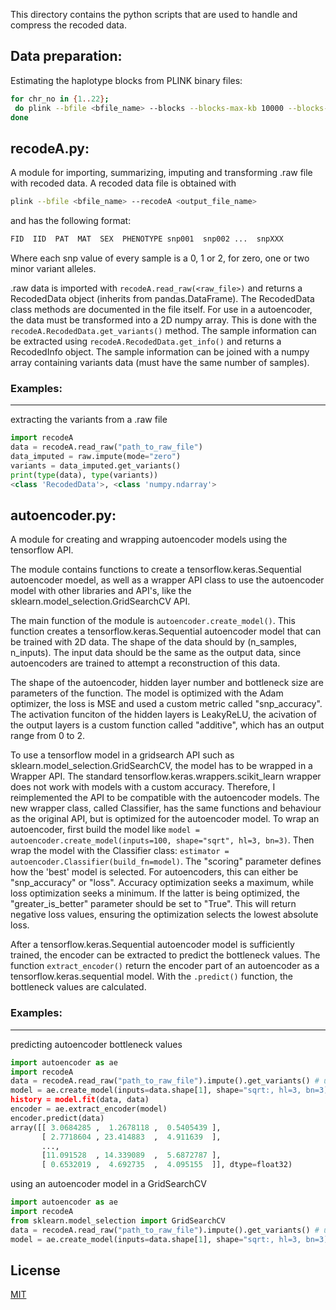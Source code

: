 This directory contains the python scripts that are used to handle and compress the recoded data.

## Data preparation:

Estimating the haplotype blocks from PLINK binary files:
```bash
for chr_no in {1..22};
 do plink --bfile <bfile_name> --blocks --blocks-max-kb 10000 --blocks-min-maf 0.01 --blocks-recomb-highci 0.7 --blocks-strong-highci 0.85 --blocks-strong-lowci 0.5001 --chr ${chr_no} --out <output_file_name> ;
done
```

## recodeA.py:

A module for importing, summarizing, imputing and transforming .raw file with recoded data. A recoded data file is obtained with
```bash
plink --bfile <bfile_name> --recodeA <output_file_name>
```

and has the following format:
```bash
FID  IID  PAT  MAT  SEX  PHENOTYPE snp001  snp002 ...  snpXXX
```
Where each snp value of every sample is a 0, 1 or 2, for zero,
one or two minor variant alleles.

.raw data is imported with `recodeA.read_raw(<raw_file>)` and returns a RecodedData object (inherits from pandas.DataFrame). The RecodedData class methods are documented in the file itself. For use in a autoencoder, the data must be transformed into a 2D numpy array. This is done with the `recodeA.RecodedData.get_variants()` method. The sample information can be extracted using `recodeA.RecodedData.get_info()` and returns a RecodedInfo object. The sample information can be joined with a numpy array containing variants data (must have the same number of samples).

### Examples:
---------

extracting the variants from a .raw file
```python
import recodeA
data = recodeA.read_raw("path_to_raw_file")
data_imputed = raw.impute(mode="zero")
variants = data_imputed.get_variants()
print(type(data), type(variants))
<class 'RecodedData'>, <class 'numpy.ndarray'>
```

## autoencoder.py:

A module for creating and wrapping autoencoder models using the tensorflow API.

The module contains functions to create a tensorflow.keras.Sequential autoencoder moedel, as well as a wrapper API class to use the autoencoder model with other libraries and API's, like the sklearn.model_selection.GridSearchCV API.

The main function of the module is `autoencoder.create_model()`. This function creates a tensorflow.keras.Sequential autoencoder model that can be trained with 2D data. The shape of the data should by (n_samples, n_inputs). The input data should be the same as the output data, since autoencoders are trained to attempt a reconstruction of this data.

The shape of the autoencoder, hidden layer number and bottleneck size are parameters of the function. The model is optimized with the Adam optimizer, the loss is MSE and used a custom metric called "snp_accuracy". The activation funciton of the hidden layers is LeakyReLU, the acivation of the output layers is a custom function called "additive", which has an output range from 0 to 2.

To use a tensorflow model in a gridsearch API such as sklearn.model_selection.GridSearchCV, the model has to be wrapped in a Wrapper API. The standard tensorflow.keras.wrappers.scikit_learn wrapper does not work with models with a custom accuracy. Therefore, I reimplemented the API to be compatible with the autoencoder models. The new wrapper class, called Classifier, has the same functions and behaviour as the original API, but is optimized for the autoencoder model. To wrap an autoencoder, first build the model like `model = autoencoder.create_model(inputs=100, shape="sqrt", hl=3, bn=3)`. Then wrap the model with the Classifier class: `estimator = autoencoder.Classifier(build_fn=model)`. The "scoring" parameter defines how the 'best' model is selected. For autoencoders, this can either be "snp_accuracy" or "loss". Accuracy optimization seeks a maximum, while loss optimization seeks a minimum. If the latter is being optimized, the "greater_is_better" parameter should be set to "True". This will return negative loss values, ensuring the optimization selects the lowest absolute loss.

After a tensorflow.keras.Sequential autoencoder model is sufficiently trained, the encoder can be extracted to predict the bottleneck values. The function `extract_encoder()` return the encoder part of an autoencoder as a tensorflow.keras.sequential model. With the `.predict()` function, the bottleneck values are calculated.


### Examples:
---------

predicting autoencoder bottleneck values

```python
import autoencoder as ae
import recodeA
data = recodeA.read_raw("path_to_raw_file").impute().get_variants() # using .raw data
model = ae.create_model(inputs=data.shape[1], shape="sqrt:, hl=3, bn=3)
history = model.fit(data, data)
encoder = ae.extract_encoder(model)
encoder.predict(data)
array([[ 3.0684285 ,  1.2678118 ,  0.5405439 ],
       [ 2.7718604 , 23.414883  ,  4.911639  ],
       ...,
       [11.091528  , 14.339089  ,  5.6872787 ],
       [ 0.6532019 ,  4.692735  ,  4.095155  ]], dtype=float32)
```

using an autoencoder model in a GridSearchCV

```python
import autoencoder as ae
import recodeA
from sklearn.model_selection import GridSearchCV
data = recodeA.read_raw("path_to_raw_file").impute().get_variants() # using .raw data
model = ae.create_model(inputs=data.shape[1], shape="sqrt:, hl=3, bn=3)
```
## License

[MIT](https://choosealicense.com/licenses/mit/)
